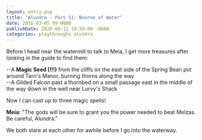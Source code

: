 ```yaml
---
layout: entry.pug
title: "Alundra - Part 51: Bourne of Water"
date: 2016-03-05 09-0800
publishDate: 2020-08-11 19:59:00 -0800
categories: playthroughs alundra
---
```


Before I head near the watermill to talk to Meia, I get more treasures after looking in the guide to find them:

--A **Magic Seed (!!!)** from the cliffs on the east side of the Spring Bean pot around Tarn's Manor, burning thorns along the way<br/>
--A Gilded Falcon past a thornbed on a small passage east in the middle of the way down in the well near Lurvy's Shack

Now I can cast up to three magic spells!

**Meia:** "The gods will be sure to grant you the power needed to beat Melzas. Be careful, Alundra."

We both stare at each other for awhile before I go into the waterway.